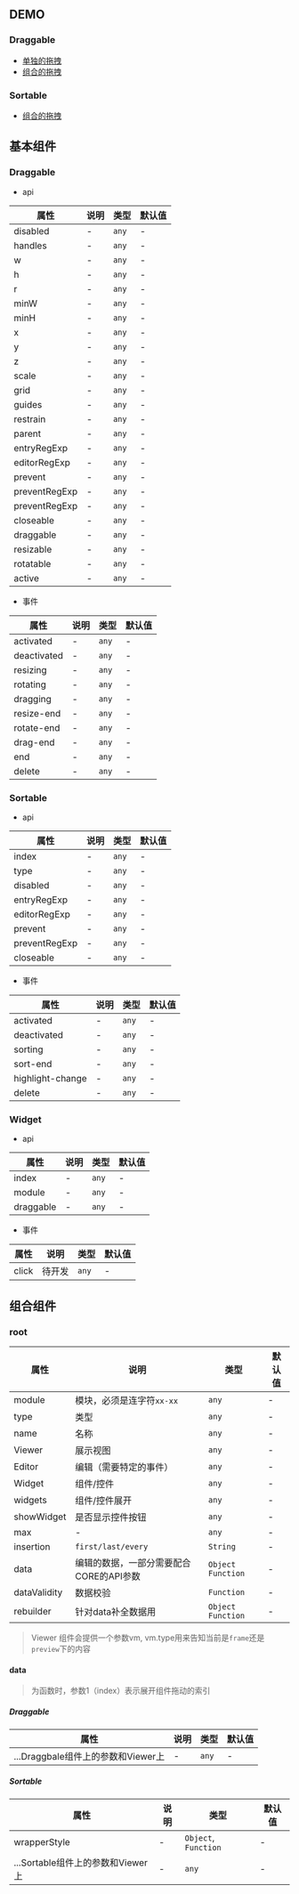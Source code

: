 ## DEMO

### Draggable

- [单独的拖拽](https://wya-team.github.io/wya-vm/examples/dist/home/draggable/alone)
- [组合的拖拽](https://wya-team.github.io/wya-vm/examples/dist/home/draggable)

### Sortable

- [组合的拖拽](https://wya-team.github.io/wya-vm/examples/dist/home/sortable)

## 基本组件

### Draggable

- api

属性 | 说明 | 类型 | 默认值
---|---|---|---
disabled | - | `any` | -
handles | - | `any` | -
w | - | `any` | -
h | - | `any` | -
r | - | `any` | -
minW | - | `any` | -
minH | - | `any` | -
x | - | `any` | -
y | - | `any` | -
z | - | `any` | -
scale | - | `any` | -
grid | - | `any` | -
guides | - | `any` | -
restrain | - | `any` | -
parent | - | `any` | -
entryRegExp | - | `any` | -
editorRegExp | - | `any` | -
prevent | - | `any` | -
preventRegExp | - | `any` | -
preventRegExp | - | `any` | -
closeable | - | `any` | -
draggable | - | `any` | -
resizable | - | `any` | -
rotatable | - | `any` | -
active | - | `any` | -

- 事件

属性 | 说明 | 类型 | 默认值
---|---|---|---
activated | - | `any` | -
deactivated | - | `any` | -
resizing | - | `any` | -
rotating | - | `any` | -
dragging | - | `any` | -
resize-end | - | `any` | -
rotate-end | - | `any` | -
drag-end | - | `any` | -
end | - | `any` | -
delete | - | `any` | -

### Sortable

- api

属性 | 说明 | 类型 | 默认值
---|---|---|---
index | - | `any` | -
type | - | `any` | -
disabled | - | `any` | -
entryRegExp | - | `any` | -
editorRegExp | - | `any` | -
prevent | - | `any` | -
preventRegExp | - | `any` | -
closeable | - | `any` | -

- 事件

属性 | 说明 | 类型 | 默认值
---|---|---|---
activated | - | `any` | -
deactivated | - | `any` | -
sorting | - | `any` | -
sort-end | - | `any` | -
highlight-change | - | `any` | -
delete | - | `any` | -


### Widget

- api

属性 | 说明 | 类型 | 默认值
---|---|---|---
index | - | `any` | -
module | - | `any` | -
draggable | - | `any` | -


- 事件

属性 | 说明 | 类型 | 默认值
---|---|---|---
click | 待开发 | `any` | -



## 组合组件

### root

属性 | 说明 | 类型 | 默认值
---|---|---|---
module | 模块，必须是连字符`xx-xx` | `any` | -
type | 类型 | `any` | -
name | 名称 | `any` | -
Viewer | 展示视图 | `any` | -
Editor | 编辑（需要特定的事件） | `any` | -
Widget | 组件/控件 | `any` | -
widgets | 组件/控件展开 | `any` | -
showWidget | 是否显示控件按钮 | `any` | -
max | - | `any` | -
insertion | `first/last/every` | `String` | -
data | 编辑的数据，一部分需要配合CORE的API参数 | `Object` `Function` | -
dataValidity | 数据校验 | `Function` | -
rebuilder | 针对data补全数据用 | `Object` `Function` | -

> Viewer 组件会提供一个参数vm, vm.type用来告知当前是`frame`还是`preview`下的内容

#### data

> 为函数时，参数1（index）表示展开组件拖动的索引

##### Draggable

属性 | 说明 | 类型 | 默认值
---|---|---|---
...Draggbale组件上的参数和Viewer上 | - | `any` | -

##### Sortable

属性 | 说明 | 类型 | 默认值
---|---|---|---
wrapperStyle | - | `Object`, `Function` | -
...Sortable组件上的参数和Viewer上 | - | `any` | -

